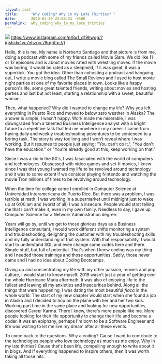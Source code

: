 ```yaml
---
layout: post
title:      "Why Coding? Why in my Late Thirties? "
date:       2020-01-20 23:08:31 -0500
permalink:  why_coding_why_in_my_late_thirties
---
```


![](http://)
https://www.instagram.com/p/Bu1_d19hwgg/?igshid=1vu7vhzrcc78q(http://)

Hello, this is me. My name is Norberto Santiago and that picture is from me, doing a podcast with some of my friends called Movie Slam. We did like 11 or 12 episodes and is about movies rated with wrestling moves. If the movie was boring, it would be rated as a sleephold, if it was great, it was a superkick. You got the idea. Other than cohosting a podcast and hanguing out, I write a movie blog called The Small Reviews and I used to host movie night parties at one of my favorite places in town. Looks like a happy person's life, some great talented friends, writing about movies and hosting parties and last but not least, starting a relationship with a sweet, beautiful woman. 

Then, what happened? Why did I wanted to change my life? Why you left everything in Puerto Rico and moved to below zero weather in Alaska? The answer is simple, I wasn't happy. Work made me miserable, I was downgraded from a  talented Business Inteligence analyst with a bright future to a repetitive task that led me nowhere in my career. I came from having daily and weekly troubleshooting adventures to be sentenced to a boring task. The story is way too long and I won't reveal where I was working. But it resumes to people just saying; "You can't do it.", "You don't have the education."  or "You're already good at this, keep working on that." 



Since I was a kid in the 80's, I was fascinated with the world of computers and technologies. Obssessed with video games and sci-fi movies, I knew since I was that young I wanted my life to be revolved around technology and it was to some extent if we consider playing Nintendo and watching the movie Tron millions of times to be revolving around technology. 

When the time for college came I enrolled in Computer Science at Universidad Interamericana de Puerto Rico. But there was a problem, I was terrible at math, I was working in a supermarket until midnight just to wake up at 6:00 am and (worst of all) I was a insecure. People would start telling me that I can't make it, even in my own family. Needless to say, I gave up Computer Science for a Network Administration degree. 

Years will go by, until we get to those glorious days as a Business Intelligence consultant, I would work different shifts monitoring a system and troubleshooting, delighting the customer with my troubleshooting skills and my fully understanding of that system. With that responsability, I would start to understand SQL and even change some codes here and there. Simple stuff, but full of potential. That's when I knew coding was my thing and I needed those trainings and those opportunities. Sadly, those never came and I had no idea about Coding Bootcamps.

Giving up and concentrating my life with my other passion, movies and pop culture, I would start to know myself. 2019 wasn't just a year of getting over the whole Hurricane Maria aftermath, it was also of enjoying life to the fullest and leaving all my anxieties and insecurities behind. Along all the things that were happening, I was dating the most beautiful *flaca* in the whole world. The start of my new chapter would start when she found a job in Alaska and I decided to hop on the plane with her and her two kids. Working part time in the same place and looking for new opportunities, discovered Career Karma. There I knew, there's more people like me. More people looking for their life opportunity to change their life and become a coder. It was an epiphany, perhaps I'm born to be a Software Engineer and life was waiting to let me live my dream after all these events. 

To come back to the questions. Why a coding? Cause I want to contribute to the technologies people who love technology as much as me enjoy. Why in my late thirties? Cause that's been life, compelling enough to write about it in blogs. And if everything happened to inspire others, then it was worth taking all those hits. 



